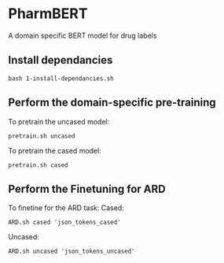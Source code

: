 # PharmBERT
A domain specific BERT model for drug labels


## Install dependancies
```
bash 1-install-dependancies.sh
```

## Perform the domain-specific pre-training
To pretrain the uncased model:
```
pretrain.sh uncased
```

To pretrain the cased model:
```
pretrain.sh cased
```

## Perform the Finetuning for ARD
To finetine for the ARD task:
Cased:
```
ARD.sh cased 'json_tokens_cased'
```

Uncased:
```
ARD.sh uncased 'json_tokens_uncased'
```
